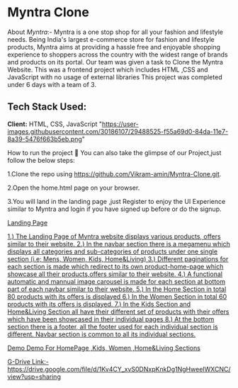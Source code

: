 # Myntra Clone

About _Myntra_:- Myntra is a one stop shop for all your fashion and lifestyle needs. Being India's largest e-commerce store for fashion and lifestyle products, Myntra aims at providing a hassle free and enjoyable shopping experience to shoppers across the country with the widest range of brands and products on its portal.
Our team was given a task to Clone the Myntra Website.
This was a frontend project which includes HTML ,CSS and JavaScript with no usage of external libraries
This project was completed under 6 days with a team of 3.

## Tech Stack Used:

**Client:** HTML, CSS, JavaScript
"https://user-images.githubusercontent.com/30186107/29488525-f55a69d0-84da-11e7-8a39-5476f663b5eb.png"

How to run the project 📑
You can also take the glimpse of our Project,just follow the below steps:

1.Clone the repo using https://github.com/Vikram-amin/Myntra-Clone.git.

2.Open the home.html page on your browser.

3.You will land in the landing page ,just Register to enjoy the UI Experience similar to Myntra and login if you have signed up before or do the signup.

<u>Landing Page<u>

1.) The Landing Page of Myntra website displays various products, offers similar to their website.
2.) In the navbar section there is a megamenu which displays all categories and sub-categories of products under one single section (i.e; Mens, Women, Kids, Home&Living)
3.) Different paginations for each section is made which redirect to its own product-home-page which showcase all their products,offers similar to their website.
4.) A functional automatic and mannual image carousel is made for each section at bottom part of each navbar similar to their website.
5.) In the Home Section in total 80 products with its offers is displayed
6.) In the Women Section in total 60 products with its offers is displayed.
7.) In the Kids Section and Home&Living Section all have their different set of products with their offers which have been showcased in their individual pages
8.) At the bottom section there is a footer, all the footer used for each individual section is different.
Navbar section is common to all its individual sections.

<u>Demo</u>
Demo For HomePage ,Kids, Women ,Home&Living Sections

G-Drive Link:-https://drive.google.com/file/d/1Kv4CY_xvS0DNxpKnkDg1NgHweeIWXCNC/view?usp=sharing
